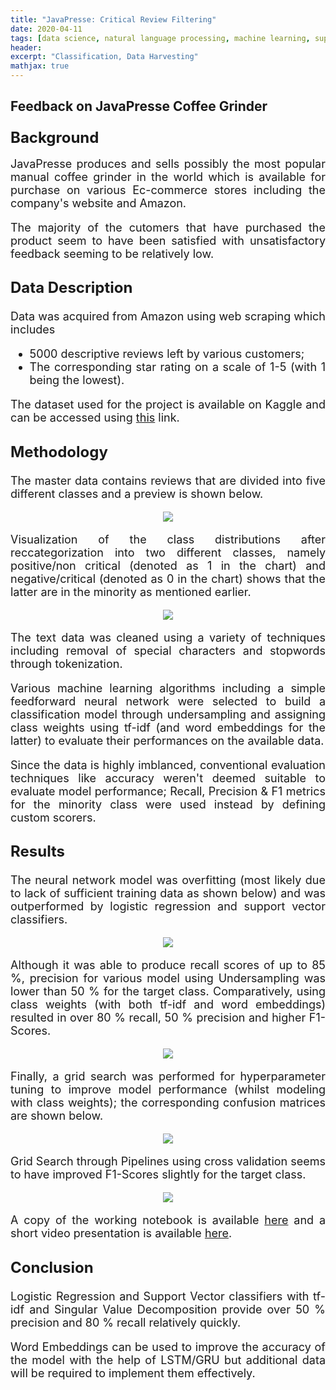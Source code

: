 ```yaml
---
title: "JavaPresse: Critical Review Filtering"
date: 2020-04-11
tags: [data science, natural language processing, machine learning, supervised learning, classification, hyperparameter tuning] 
header:
excerpt: "Classification, Data Harvesting"
mathjax: true
---
```


## Feedback on JavaPresse Coffee Grinder

<font size="5"><h3>Background</h3></font>

<font size="4"><div style="text-align: justify"><p> JavaPresse produces and sells possibly the most popular manual coffee grinder in the world which is available for purchase on various Ec-commerce stores including the company's website and Amazon.</p>
  
<div style="text-align: justify"><p>The majority of the cutomers that have purchased the product seem to have been satisfied with unsatisfactory feedback seeming to be relatively low.</p></div>

<font size="5"><h3>Data Description</h3></font>

<font size="4"><p>Data was acquired from Amazon using web scraping which includes</p>

<ul>
  <li>5000 descriptive reviews left by various customers;</li>
  <li>The corresponding star rating on a scale of 1-5 (with 1 being the lowest).</li>
</ul>

<div style="text-align: justify"><p>The dataset used for the project is available on Kaggle and can be accessed using <a href="https://www.kaggle.com/gopalrahulrg/amazon-reviews-javapresse-coffee-grinder">this</a> link.</p>

<font size="5"><h3>Methodology</h3></font>

<p></p>

<div style="text-align: justify"><p>The master data contains reviews that are divided into five different classes and a preview is shown below.</p>

<p></p>

<div style="text-align: center"><img src="{{ site.url }}{{ site.baseurl }}/assets/images/cjcr/cjcr_1.jpg">
  
<p></p>

<div style="text-align: justify"><p>Visualization of the class distributions after reccategorization into two different classes, namely positive/non critical (denoted as 1 in the chart) and negative/critical (denoted as 0 in the chart) shows that the latter are in the minority as mentioned earlier.</p>

<div style="text-align: center"><img src="{{ site.url }}{{ site.baseurl }}/assets/images/cjcr/cjcr_2.jpg">
  
<p></p>

<div style="text-align: justify"><p>The text data was cleaned using a variety of techniques including removal of special characters and stopwords through tokenization.</p>

<div style="text-align: justify"><p>Various machine learning algorithms including a simple feedforward neural network were selected to build a classification model through undersampling and assigning class weights using tf-idf (and word embeddings for the latter)  to evaluate their performances on the available data.</p> 

<div style="text-align: justify"><p>Since the data is highly imblanced, conventional evaluation techniques like accuracy weren't deemed suitable to evaluate model performance; Recall, Precision & F1 metrics for the minority class were used instead by defining custom scorers.</p> 
  
<font size="5"><h3>Results</h3></font>

<div style="text-align: justify"><p>The neural network model was overfitting (most likely due to lack of sufficient training data as shown below) and was outperformed by logistic regression and support vector classifiers.</p>

<div style="text-align: center"><img src="{{ site.url }}{{ site.baseurl }}/assets/images/cjcr/cjcr_3.jpg">
  
<p></p>

<div style="text-align: justify"><p>Although it was able to produce recall scores of up to 85 %, precision for various model using Undersampling was lower than 50 % for the target class. Comparatively, using class weights (with both tf-idf and word embeddings) resulted in over 80 % recall, 50 % precision and higher F1-Scores.</p>

<div style="text-align: center"><img src="{{ site.url }}{{ site.baseurl }}/assets/images/cjcr/cjcr_4.jpg">
  
<p></p>

<div style="text-align: justify"><p>Finally, a grid search was performed for hyperparameter tuning to improve model performance (whilst modeling with class weights); the corresponding confusion matrices are shown below.</p>

<div style="text-align: center"><img src="{{ site.url }}{{ site.baseurl }}/assets/images/cjcr/cjcr_5.jpg">
  
<p></p>

<div style="text-align: justify"><p>Grid Search through Pipelines using cross validation seems to have improved F1-Scores slightly for the target class.</p>

<div style="text-align: center"><img src="{{ site.url }}{{ site.baseurl }}/assets/images/cjcr/cjcr_6.jpg">
  
<p></p>

<div style="text-align: justify"><p>A copy of the working notebook is available <a href="https://github.com/gopalrahulrg/gopalrahulrg.github.io/blob/master/assets/books/cjcr/rg_cjcr_11_04_2020.ipynb">here</a> and a short video presentation is available <a href="https://www.youtube.com/watch?v=I1P0jN5v00w">here</a>.</p>

<font size="5"><h3>Conclusion</h3></font>

<div style="text-align: justify"><p>Logistic Regression and Support Vector classifiers with tf-idf and Singular Value Decomposition provide over 50 % precision and 80 % recall relatively quickly.</p>
  
<div style="text-align: justify"><p>Word Embeddings can be used to improve the accuracy of the model with the help of LSTM/GRU but additional data will be required to implement them effectively.</p>
